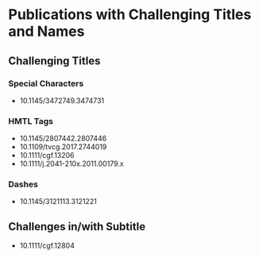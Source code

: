 # Publications with Challenging Titles and Names

## Challenging Titles

### Special Characters

* 10.1145/3472749.3474731

### HMTL Tags

* 10.1145/2807442.2807446
* 10.1109/tvcg.2017.2744019
* 10.1111/cgf.13206
* 10.1111/j.2041-210x.2011.00179.x

### Dashes

* 10.1145/3121113.3121221

## Challenges in/with Subtitle

* 10.1111/cgf.12804